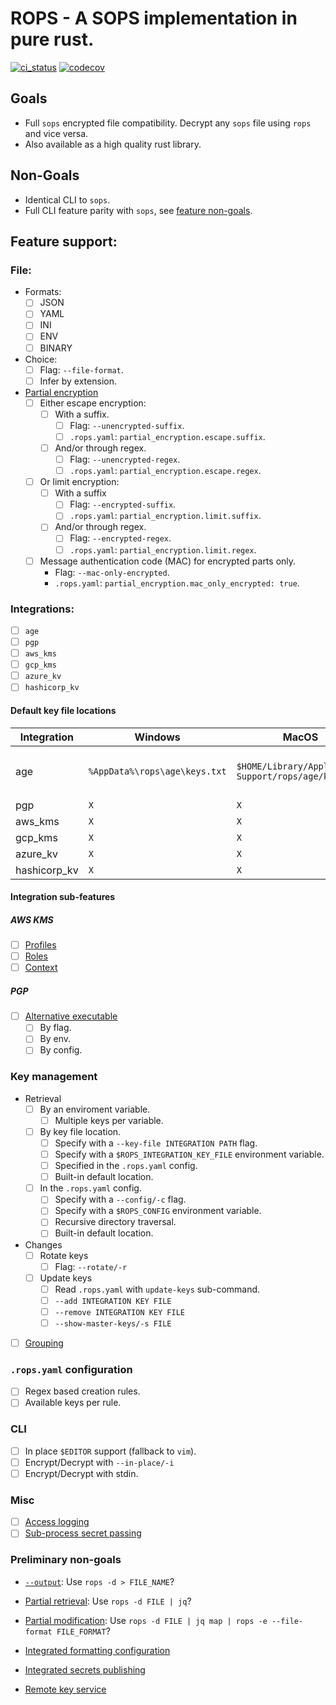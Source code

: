 # ROPS - A SOPS implementation in pure rust.

[![ci_status](https://github.com/gibbz00/rops/actions/workflows/ci.yml/badge.svg)](https://github.com/gibbz00/rops/actions/workflows/ci.yml)
[![codecov](https://codecov.io/gh/gibbz00/rops/graph/badge.svg?token=nOnGXghHYk)](https://codecov.io/gh/gibbz00/rops)

## Goals

* Full `sops` encrypted file compatibility. Decrypt any `sops` file using `rops` and vice versa.
* Also available as a high quality rust library.

## Non-Goals

* Identical CLI to `sops`.
* Full CLI feature parity with `sops`, see [feature non-goals](#preliminary-non-goals).

## Feature support:

### File:

- Formats:
  - [ ] JSON
  - [ ] YAML
  - [ ] INI
  - [ ] ENV
  - [ ] BINARY
- Choice:
  - [ ] Flag: `--file-format`.
  - [ ] Infer by extension.
- [Partial encryption](https://github.com/getsops/sops#48encrypting-only-parts-of-a-file)
  - [ ] Either escape encryption:
    - [ ] With a suffix.
      - [ ] Flag: `--unencrypted-suffix`.
      - [ ] `.rops.yaml`: `partial_encryption.escape.suffix`.
    - [ ] And/or through regex.
      - [ ] Flag: `--unencrypted-regex`.
      - [ ] `.rops.yaml`: `partial_encryption.escape.regex`.
  - [ ] Or limit encryption:
    - [ ] With a suffix
      - [ ] Flag: `--encrypted-suffix`.
      - [ ] `.rops.yaml`: `partial_encryption.limit.suffix`.
    - [ ] And/or through regex.
      - [ ] Flag: `--encrypted-regex`.
      - [ ] `.rops.yaml`: `partial_encryption.limit.regex`.
  - [ ] Message authentication code (MAC) for encrypted parts only.
    - Flag: `--mac-only-encrypted`.
    - `.rops.yaml`: `partial_encryption.mac_only_encrypted: true`.

### Integrations:

- [ ] `age`
- [ ] `pgp`
- [ ] `aws_kms`
- [ ] `gcp_kms`
- [ ] `azure_kv`
- [ ] `hashicorp_kv`

#### Default key file locations

Integration  | Windows                       | MacOS                                                 | Linux                              | Format                     |
---          | ---                           | ---                                                   | ---                                | ---                        |
age          | `%AppData%\rops\age\keys.txt` | `$HOME/Library/Application Support/rops/age/keys.txt` | $XDG_CONFIG_HOME/rops/age/keys.txt | Per newline, `# Comments`. |
pgp          | `X`                           | `X`                                                   | `X`                                | `X`                        |
aws_kms      | `X`                           | `X`                                                   | `X`                                | `X`                        |
gcp_kms      | `X`                           | `X`                                                   | `X`                                | `X`                        |
azure_kv     | `X`                           | `X`                                                   | `X`                                | `X`                        |
hashicorp_kv | `X`                           | `X`                                                   | `X`                                | `X`                        |

#### Integration sub-features

##### AWS KMS

- [ ] [Profiles](https://github.com/getsops/sops#27kms-aws-profiles)
- [ ] [Roles](https://github.com/getsops/sops#28assuming-roles-and-using-kms-in-various-aws-accounts)
- [ ] [Context](https://github.com/getsops/sops#29aws-kms-encryption-context)

##### PGP

- [ ] [Alternative executable](https://github.com/getsops/sops#212specify-a-different-gpg-executable)
  - [ ] By flag.
  - [ ] By env.
  - [ ] By config.

### Key management

- Retrieval
  - [ ] By an enviroment variable.
    - [ ] Multiple keys per variable.
  - [ ] By key file location.
    - [ ] Specify with a `--key-file INTEGRATION PATH` flag.
    - [ ] Specify with a `$ROPS_INTEGRATION_KEY_FILE` environment variable.
    - [ ] Specified in the `.rops.yaml` config.
    - [ ] Built-in default location.
  - [ ] In the `.rops.yaml` config.
    - [ ] Specify with a `--config/-c` flag.
    - [ ] Specify with a `$ROPS_CONFIG` environment variable.
    - [ ] Recursive directory traversal.
    - [ ] Built-in default location.
- Changes
  - [ ] Rotate keys
    - [ ] Flag: `--rotate/-r`
  - [ ] Update keys
    - [ ] Read `.rops.yaml` with `update-keys` sub-command.
    - [ ] `--add INTEGRATION KEY FILE`
    - [ ] `--remove INTEGRATION KEY FILE`
    - [ ] `--show-master-keys/-s FILE`
- [ ] [Grouping](https://github.com/getsops/sops#214key-groups)

### `.rops.yaml` configuration

- [ ] Regex based creation rules.
- [ ] Available keys per rule.

### CLI

- [ ] In place `$EDITOR` support (fallback to `vim`).
- [ ] Encrypt/Decrypt with `--in-place/-i`
- [ ] Encrypt/Decrypt with stdin.

### Misc

- [ ] [Access logging](https://github.com/getsops/sops#216auditing)
- [ ] [Sub-process secret passing](https://github.com/getsops/sops#218passing-secrets-to-other-processes)

### Preliminary non-goals

- [`--output`](https://github.com/getsops/sops#217saving-output-to-a-file): Use `rops -d > FILE_NAME`?

- [Partial retrieval](https://github.com/getsops/sops#45extract-a-sub-part-of-a-document-tree): Use `rops -d FILE | jq`?

- [Partial modification](https://github.com/getsops/sops#46set-a-sub-part-in-a-document-tree): Use `rops -d FILE | jq map | rops -e --file-format FILE_FORMAT`?

- [Integrated formatting configuration](https://github.com/getsops/sops#32json-and-json_binary-indentation)

- [Integrated secrets publishing](https://github.com/getsops/sops#219using-the-publish-command)

- [Remote key service](https://github.com/getsops/sops#215key-service)
